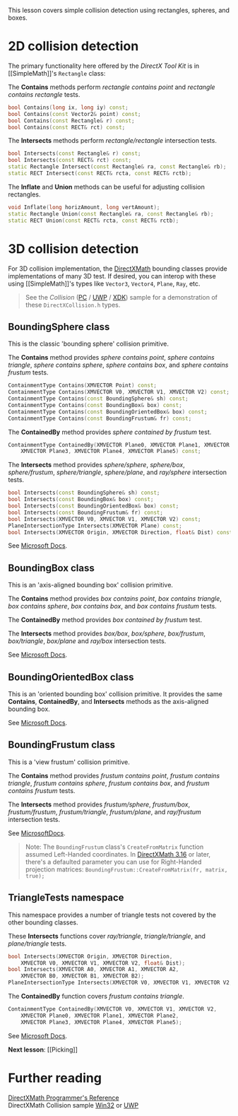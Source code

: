 This lesson covers simple collision detection using rectangles, spheres, and boxes.

# 2D collision detection

The primary functionality here offered by the *DirectX Tool Kit* is in [[SimpleMath]]'s ``Rectangle`` class:

The **Contains** methods perform *rectangle contains point* and *rectangle contains rectangle* tests.

```cpp
bool Contains(long ix, long iy) const;
bool Contains(const Vector2& point) const;
bool Contains(const Rectangle& r) const;
bool Contains(const RECT& rct) const;
```

The **Intersects** methods perform *rectangle/rectangle* intersection tests.

```cpp
bool Intersects(const Rectangle& r) const;
bool Intersects(const RECT& rct) const;
static Rectangle Intersect(const Rectangle& ra, const Rectangle& rb);
static RECT Intersect(const RECT& rcta, const RECT& rctb);
```

The **Inflate** and **Union** methods can be useful for adjusting collision rectangles.

```cpp
void Inflate(long horizAmount, long vertAmount);
static Rectangle Union(const Rectangle& ra, const Rectangle& rb);
static RECT Union(const RECT& rcta, const RECT& rctb);
```

# 3D collision detection

For 3D collision implementation, the [DirectXMath](https://docs.microsoft.com/en-us/windows/win32/dxmath/directxmath-portal) bounding classes provide implementations of many 3D test. If desired, you can interop with these using [[SimpleMath]]'s types like ``Vector3``, ``Vector4``, ``Plane``, ``Ray``, etc.

> See the *Collision* ([PC](https://github.com/walbourn/directx-sdk-samples/tree/master/Collision) / [UWP](https://github.com/microsoft/Xbox-ATG-Samples/tree/master/UWPSamples/System/CollisionUWP) / [XDK](https://github.com/microsoft/Xbox-ATG-Samples/tree/master/XDKSamples/System/Collision)) sample for a demonstration of these ``DirectXCollision.h`` types.

## BoundingSphere class
This is the classic 'bounding sphere' collision primitive.

The **Contains** method provides *sphere contains point*, *sphere contains triangle*, *sphere contains sphere*, *sphere contains box*, and *sphere contains frustum* tests.

```cpp
ContainmentType Contains(XMVECTOR Point) const;
ContainmentType Contains(XMVECTOR V0, XMVECTOR V1, XMVECTOR V2) const;
ContainmentType Contains(const BoundingSphere& sh) const;
ContainmentType Contains(const BoundingBox& box) const;
ContainmentType Contains(const BoundingOrientedBox& box) const;
ContainmentType Contains(const BoundingFrustum& fr) const;
```

The **ContainedBy** method provides *sphere contained by frustum* test.

```cpp
ContainmentType ContainedBy(XMVECTOR Plane0, XMVECTOR Plane1, XMVECTOR Plane2,
    XMVECTOR Plane3, XMVECTOR Plane4, XMVECTOR Plane5) const;
```

The **Intersects** method provides *sphere/sphere*, *sphere/box*, *sphere/frustum*, *sphere/triangle*, *sphere/plane*, and *ray/sphere* intersection tests.

```cpp
bool Intersects(const BoundingSphere& sh) const;
bool Intersects(const BoundingBox& box) const;
bool Intersects(const BoundingOrientedBox& box) const;
bool Intersects(const BoundingFrustum& fr) const;
bool Intersects(XMVECTOR V0, XMVECTOR V1, XMVECTOR V2) const;
PlaneIntersectionType Intersects(XMVECTOR Plane) const;
bool Intersects(XMVECTOR Origin, XMVECTOR Direction, float& Dist) const;
```
    
See [Microsoft Docs](https://docs.microsoft.com/en-us/windows/win32/api/directxcollision/ns-directxcollision-boundingsphere).

## BoundingBox class
This is an 'axis-aligned bounding box' collision primitive.

The **Contains** method provides *box contains point*, *box contains triangle*, *box contains sphere*, *box contains box*, and *box contains frustum* tests.

The **ContainedBy** method provides *box contained by frustum* test.

The **Intersects** method provides *box/box*, *box/sphere*, *box/frustum*, *box/triangle*, *box/plane* and *ray/box* intersection tests.

See [Microsoft Docs](https://docs.microsoft.com/en-us/windows/win32/api/directxcollision/ns-directxcollision-boundingbox).

## BoundingOrientedBox class
This is an 'oriented bounding box' collision primitive. It provides the same **Contains**, **ContainedBy**, and **Intersects** methods as the axis-aligned bounding box.

See [Microsoft Docs](https://docs.microsoft.com/en-us/windows/win32/api/directxcollision/ns-directxcollision-boundingorientedbox).

## BoundingFrustum class
This is a 'view frustum' collision primitive.

The **Contains** method provides *frustum contains point*, *frustum contains triangle*, *frustum contains sphere*, *frustum contains box*, and *frustum contains frustum* tests.

The **Intersects** method provides *frustum/sphere*, *frustum/box*, *frustum/frustum*, *frustum/triangle*, *frustum/plane*, and *ray/frustum* intersection tests.

See [MicrosoftDocs](https://docs.microsoft.com/en-us/windows/win32/api/directxcollision/ns-directxcollision-boundingfrustum).

> Note: The ``BoundingFrustum`` class's ``CreateFromMatrix`` function assumed Left-Handed coordinates. In [DirectXMath 3.16](https://github.com/microsoft/DirectXMath/releases) or later, there's a defaulted parameter you can use for Right-Handed projection matrices: ``BoundingFrustum::CreateFromMatrix(fr, matrix, true);``

## TriangleTests namespace
This namespace provides a number of triangle tests not covered by the other bounding classes.

These **Intersects** functions cover *ray/triangle*, *triangle/triangle*, and *plane/triangle* tests.

```cpp
bool Intersects(XMVECTOR Origin, XMVECTOR Direction,
    XMVECTOR V0, XMVECTOR V1, XMVECTOR V2, float& Dist);
bool Intersects(XMVECTOR A0, XMVECTOR A1, XMVECTOR A2,
    XMVECTOR B0, XMVECTOR B1, XMVECTOR B2);
PlaneIntersectionType Intersects(XMVECTOR V0, XMVECTOR V1, XMVECTOR V2, XMVECTOR Plane);
```

The **ContainedBy** function covers *frustum contains triangle*.

```cpp
ContainmentType ContainedBy(XMVECTOR V0, XMVECTOR V1, XMVECTOR V2,
    XMVECTOR Plane0, XMVECTOR Plane1, XMVECTOR Plane2,
    XMVECTOR Plane3, XMVECTOR Plane4, XMVECTOR Plane5);
```

See [Microsoft Docs](https://docs.microsoft.com/en-us/windows/win32/dxmath/ovw-xnamath-triangletests).

**Next lesson**: [[Picking]]

# Further reading

[DirectXMath Programmer's Reference](https://docs.microsoft.com/en-us/windows/desktop/dxmath/ovw-xnamath-reference)  
DirectXMath Collision sample [Win32](https://github.com/walbourn/directx-sdk-samples/tree/master/Collision) or [UWP](https://github.com/microsoft/Xbox-ATG-Samples/tree/master/UWPSamples/System/CollisionUWP)
